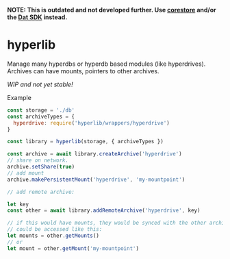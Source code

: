 **NOTE: This is outdated and not developed further. Use [corestore](https://github.com/andrewosh/corestore) and/or the [Dat SDK](https://github.com/datproject/sdk/) instead.**

# hyperlib

Manage many hyperdbs or hyperdb based modules (like hyperdrives). Archives can have mounts, pointers to other archives. 

*WIP and not yet stable!*

Example

```js
const storage = './db'
const archiveTypes = {
  hyperdrive: require('hyperlib/wrappers/hyperdrive')
}

const library = hyperlib(storage, { archiveTypes })

const archive = await library.createArchive('hyperdrive')
// share on network.
archive.setShare(true)
// add mount
archive.makePersistentMount('hyperdrive', 'my-mountpoint')

// add remote archive:

let key
const other = await library.addRemoteArchive('hyperdrive', key)

// if this would have mounts, they would be synced with the other archive.
// could be accessed like this:
let mounts = other.getMounts()
// or
let mount = other.getMount('my-mountpoint')
```
